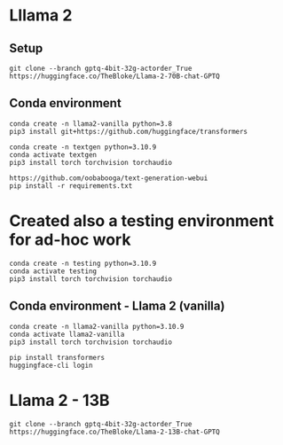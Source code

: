 # Lllama 2 

## Setup

```
git clone --branch gptq-4bit-32g-actorder_True https://huggingface.co/TheBloke/Llama-2-70B-chat-GPTQ
```

## Conda environment

```
conda create -n llama2-vanilla python=3.8
pip3 install git+https://github.com/huggingface/transformers
```

```
conda create -n textgen python=3.10.9
conda activate textgen
pip3 install torch torchvision torchaudio
```

```
https://github.com/oobabooga/text-generation-webui
pip install -r requirements.txt
```




# Created also a testing environment for ad-hoc work

```
conda create -n testing python=3.10.9
conda activate testing
pip3 install torch torchvision torchaudio
```




## Conda environment - Llama 2 (vanilla)
```
conda create -n llama2-vanilla python=3.10.9
conda activate llama2-vanilla
pip3 install torch torchvision torchaudio
```

```
pip install transformers
huggingface-cli login
```


# Llama 2 - 13B

```
git clone --branch gptq-4bit-32g-actorder_True https://huggingface.co/TheBloke/Llama-2-13B-chat-GPTQ
```


